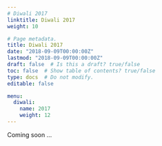 ```yaml
---
# Diwali 2017
linktitle: Diwali 2017
weight: 10

# Page metadata.
title: Diwali 2017
date: "2018-09-09T00:00:00Z"
lastmod: "2018-09-09T00:00:00Z"
draft: false  # Is this a draft? true/false
toc: false  # Show table of contents? true/false
type: docs  # Do not modify.
editable: false

menu:
  diwali:
    name: 2017
    weight: 12
---
```

Coming soon ...